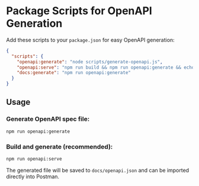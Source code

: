 # Package Scripts for OpenAPI Generation

Add these scripts to your `package.json` for easy OpenAPI generation:

```json
{
  "scripts": {
    "openapi:generate": "node scripts/generate-openapi.js",
    "openapi:serve": "npm run build && npm run openapi:generate && echo 'OpenAPI spec generated! Import docs/openapi.json into Postman'",
    "docs:generate": "npm run openapi:generate"
  }
}
```

## Usage

### Generate OpenAPI spec file:
```bash
npm run openapi:generate
```

### Build and generate (recommended):
```bash
npm run openapi:serve
```

The generated file will be saved to `docs/openapi.json` and can be imported directly into Postman.